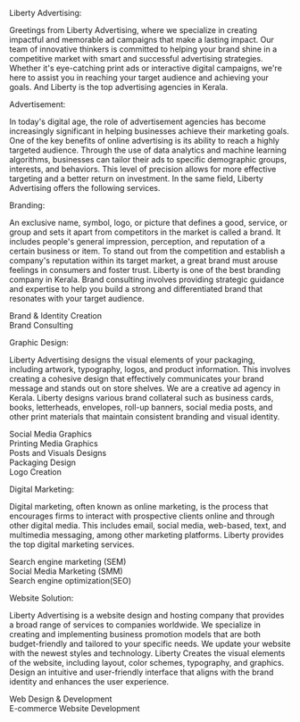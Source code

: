 Liberty Advertising:

Greetings from Liberty Advertising, where we specialize in creating impactful and memorable ad campaigns that make a lasting impact. Our team of innovative thinkers is committed to helping your brand shine in a competitive market with smart and successful advertising strategies. Whether it's eye-catching print ads or interactive digital campaigns, we're here to assist you in reaching your target audience and achieving your goals. And Liberty is the top advertising agencies in Kerala.

Advertisement:

In today's digital age, the role of advertisement agencies has become increasingly significant in helping businesses achieve their marketing goals. One of the key benefits of online advertising is its ability to reach a highly targeted audience. Through the use of data analytics and machine learning algorithms, businesses can tailor their ads to specific demographic groups, interests, and behaviors. This level of precision allows for more effective targeting and a better return on investment. In the same field, Liberty Advertising offers the following services.

Branding:

An exclusive name, symbol, logo, or picture that defines a good, service, or group and sets it apart from competitors in the market is called a brand. It includes people's general impression, perception, and reputation of a certain business or item. To stand out from the competition and establish a company's reputation within its target market, a great brand must arouse feelings in consumers and foster trust. Liberty is one of the best branding company in Kerala. Brand consulting involves providing strategic guidance and expertise to help you build a strong and differentiated brand that resonates with your target audience.

Brand & Identity Creation                   
Brand Consulting 

Graphic Design: 

Liberty Advertising designs the visual elements of your packaging, including artwork, typography, logos, and product information. This involves creating a cohesive design that effectively communicates your brand message and stands out on store shelves. We are a creative ad agency in Kerala. Liberty designs various brand collateral such as business cards, books, letterheads, envelopes, roll-up banners, social media posts, and other print materials that maintain consistent branding and visual identity. 

Social Media Graphics                
Printing Media Graphics                
Posts and Visuals Designs                   
Packaging Design               
Logo Creation                

Digital Marketing: 

Digital marketing, often known as online marketing, is the process that encourages firms to interact with prospective clients online and through other digital media. This includes email, social media, web-based, text, and multimedia messaging, among other marketing platforms. Liberty provides the top digital marketing services.

Search engine marketing (SEM)                 
Social Media Marketing (SMM)            
Search engine optimization(SEO)

Website Solution:

Liberty Advertising is a website design and hosting company that provides a broad range of services to companies worldwide. We specialize in creating and implementing business promotion models that are both budget-friendly and tailored to your specific needs. We update your website with the newest styles and technology. Liberty Creates the visual elements of the website, including layout, color schemes, typography, and graphics. Design an intuitive and user-friendly interface that aligns with the brand identity and enhances the user experience. 

Web Design & Development                       
E-commerce Website Development 
